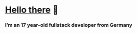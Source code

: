 # [Hello there](https://www.youtube.com/watch?v=rEq1Z0bjdwc) 👋

### I’m an 17 year-old fullstack developer from Germany
